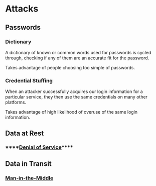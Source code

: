# Attacks

## Passwords

### Dictionary

A dictionary of known or common words used for passwords is cycled through, checking if any of them are an accurate fit for the password.

Takes advantage of people choosing too simple of passwords.

### Credential Stuffing

When an attacker successfully acquires our login information for a particular service, they then use the same credentials on many other platforms.

Takes advantage of high likelihood of overuse of the same login information.

## Data at Rest

### \*\*\*\*[**Denial of Service**](https://en.wikipedia.org/wiki/Denial-of-service_attack)\*\*\*\*

## Data in Transit

### [Man-in-the-Middle](https://en.wikipedia.org/wiki/Man-in-the-middle_attack)

